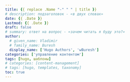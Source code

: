 ```yaml
---
title: {{ replace .Name "-" " " | title }}
# description: подзаголовок - «в двух словах»
date: {{ .Date }}
Lastmod: {{ .Date }}
draft: false
# summary: ответ на вопрос - «зачем читать я буду это?»
author:
  # given_name: Vladimir
  # family_name: Buresh
  display_name: ['Hugo Authors', 'wBuresh']
categories: ['управление контентом']
tags: [hugo, шаблоны]
# categories: [content-management]
# tags: [hugo, templates, taxonomy]
toc: true
---
```


